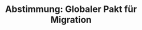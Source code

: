 ---
abstimmung:
  abstimmung: 2
  bundestagssitzung: 68
  datum: 29. November 2018
  legislaturperiode: 19
categories:
- Todo
data:
- title: Abstimmungsergebnis 20181129_2-data.pdf
  url: /res/2021-btw/abstimmungsergebnisse/20181129_2-data.pdf
- title: Abstimmungsergebnis 20181129_2_xls-data.xls
  url: /res/2021-btw/abstimmungsergebnisse/20181129_2_xls-data.xls
- title: Abstimmungsergebnis 20181129_2_xls-datacsv
  url: /res/2021-btw/abstimmungsergebnisse/csv/20181129_2_xls-datacsv
ergebnis:
  AfD:
    enthaltung: 0
    gesamt: 92
    ja: 0
    nein: 85
    nichtabgegeben: 7
    ungueltig: 0
  Bündnis 90/Die Grünen:
    enthaltung: 61
    gesamt: 67
    ja: 0
    nein: 0
    nichtabgegeben: 6
    ungueltig: 0
  Die Linke:
    enthaltung: 0
    gesamt: 69
    ja: 0
    nein: 62
    nichtabgegeben: 7
    ungueltig: 0
  FDP:
    enthaltung: 77
    gesamt: 80
    ja: 0
    nein: 0
    nichtabgegeben: 3
    ungueltig: 0
  cdu/csu:
    enthaltung: 2
    gesamt: 246
    ja: 229
    nein: 4
    nichtabgegeben: 11
    ungueltig: 0
  file: 20181129_2_xls-data.xls
  fraktionslos:
    enthaltung: 1
    gesamt: 3
    ja: 0
    nein: 2
    nichtabgegeben: 0
    ungueltig: 0
  spd:
    enthaltung: 0
    gesamt: 152
    ja: 143
    nein: 0
    nichtabgegeben: 9
    ungueltig: 0
layout: abstimmung
links:
- title: Link zu bundestag.de
  url: https://www.bundestag.de/parlament/plenum/abstimmung/abstimmung?id=568
preview: 'Deutscher Bundestag


  68. Sitzung des Deutschen Bundestages

  am Donnerstag, 29. November 2018


  Endgültiges Ergebnis der Namentlichen Abstimmung Nr. 2


  Antrag der Fraktionen CDU/CSU und SPD

  Mit dem Globalen Pakt für eine sichere, geordnete und reguläre Migration die

  internationale Zusammenarbeit in der Migrationspolitik stärken und Migration besser

  regeln und steuern

  - Drucksache 19/6056 -'
tags:
- Todo
title: 'Abstimmung: Globaler Pakt für Migration'
---